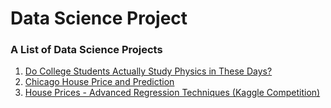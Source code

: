 # Data Science Project

### A List of Data Science Projects 

1. [Do College Students Actually Study Physics in These Days?](https://github.com/kh4vv/Data-Science-Project/tree/origin/Project1)
2. [Chicago House Price and Prediction](https://github.com/kh4vv/Data-Science-Project/tree/origin/Project2)
3. [House Prices - Advanced Regression Techniques (Kaggle Competition)](http://github.com/kh4vv/Data-Science-Project/tree/origin/Project3)
